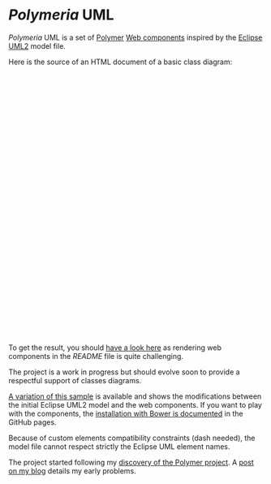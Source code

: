 *Polymeria* UML
========

*Polymeria* UML is a set of [Polymer](https://www.polymer-project.org/) [Web components](http://www.w3.org/TR/custom-elements/) inspired by the [Eclipse UML2](http://www.eclipse.org/modeling/mdt/?project=uml2) model file. 


Here is the source of an HTML document of a basic class diagram:

<code><!DOCTYPE html>
<html>
<head>
&nbsp;&nbsp;<meta charset="UTF-8">
&nbsp;&nbsp;<script src="http://bdulac.github.io/polymeria/components/webcomponentsjs/webcomponents.js">
&nbsp;&nbsp;</script>
&nbsp;&nbsp;<link rel="import" href="http://bdulac.github.io/polymeria/components/polymeria-uml/uml-polymeria.html">
</head>
<body unresolved>
&nbsp;&nbsp;<uml-model name="My model">
&nbsp;&nbsp;&nbsp;&nbsp;<uml-packagedElement type="uml-Class" name="MyClass">
&nbsp;&nbsp;&nbsp;&nbsp;&nbsp;&nbsp;<uml-ownedAttribute 
&nbsp;&nbsp;&nbsp;&nbsp;&nbsp;&nbsp;&nbsp;&nbsp;name="myAttribute" 
&nbsp;&nbsp;&nbsp;&nbsp;&nbsp;&nbsp;&nbsp;&nbsp;visibility="private"
&nbsp;&nbsp;&nbsp;&nbsp;&nbsp;&nbsp;&nbsp;&nbsp;type="test">
&nbsp;&nbsp;&nbsp;&nbsp;&nbsp;&nbsp;</uml-ownedAttribute>
&nbsp;&nbsp;&nbsp;&nbsp;&nbsp;&nbsp;<uml-ownedOperation 
&nbsp;&nbsp;&nbsp;&nbsp;&nbsp;&nbsp;&nbsp;&nbsp;name="myOperation" 
&nbsp;&nbsp;&nbsp;&nbsp;&nbsp;&nbsp;&nbsp;&nbsp;visibility="protected"
&nbsp;&nbsp;&nbsp;&nbsp;&nbsp;&nbsp;&nbsp;&nbsp;type="test">
&nbsp;&nbsp;&nbsp;&nbsp;&nbsp;&nbsp;</uml-ownedOperation>
&nbsp;&nbsp;&nbsp;&nbsp;</uml-packagedElement>
&nbsp;&nbsp;&nbsp;&nbsp;<uml-packagedElement type="uml-Package" name="My package">
&nbsp;&nbsp;&nbsp;&nbsp;&nbsp;&nbsp;<uml-packagedElement type="uml-Package" name="My nested package">
&nbsp;&nbsp;&nbsp;&nbsp;&nbsp;&nbsp;</uml-packagedElement>
&nbsp;&nbsp;&nbsp;&nbsp;&nbsp;&nbsp;<uml-packagedElement type="uml-Class" name="MyPackageClass">
&nbsp;&nbsp;&nbsp;&nbsp;&nbsp;&nbsp;&nbsp;&nbsp;<uml-packagedElement type="uml-Class" name="MyNestedClass">
&nbsp;&nbsp;&nbsp;&nbsp;&nbsp;&nbsp;&nbsp;&nbsp;</uml-packagedElement>
&nbsp;&nbsp;&nbsp;&nbsp;&nbsp;&nbsp;</uml-packagedElement>
&nbsp;&nbsp;&nbsp;&nbsp;</uml-packagedElement>
&nbsp;&nbsp;&nbsp;&nbsp;<uml-packagedElement type="uml-Class" name="MyOtherClass" id="test">
&nbsp;&nbsp;&nbsp;&nbsp;&nbsp;&nbsp;<uml-ownedOperation
&nbsp;&nbsp;&nbsp;&nbsp;&nbsp;&nbsp;&nbsp;&nbsp;name="myOperationWithParameters" 
&nbsp;&nbsp;&nbsp;&nbsp;&nbsp;&nbsp;&nbsp;&nbsp;visibility="public"
&nbsp;&nbsp;&nbsp;&nbsp;&nbsp;&nbsp;&nbsp;&nbsp;type="My model:MyClass">
&nbsp;&nbsp;&nbsp;&nbsp;&nbsp;&nbsp;&nbsp;&nbsp;<uml-ownedParameter name="myFirstParam" type="My model:MyClass">
&nbsp;&nbsp;&nbsp;&nbsp;&nbsp;&nbsp;&nbsp;&nbsp;</uml-ownedParameter>
&nbsp;&nbsp;&nbsp;&nbsp;&nbsp;&nbsp;&nbsp;&nbsp;<uml-ownedParameter name="mySecondParam" type="My model:MyClass">
&nbsp;&nbsp;&nbsp;&nbsp;&nbsp;&nbsp;&nbsp;&nbsp;</uml-ownedParameter>
&nbsp;&nbsp;&nbsp;&nbsp;&nbsp;&nbsp;</uml-ownedOperation>
&nbsp;&nbsp;&nbsp;&nbsp;</uml-packagedElement>
&nbsp;&nbsp;&nbsp;&nbsp;<uml-packagedElement type="uml-Class" name="MyAssociatedClass" id="test2">
&nbsp;&nbsp;&nbsp;&nbsp;</uml-packagedElement>
&nbsp;&nbsp;&nbsp;&nbsp;<uml-packagedElement 
&nbsp;&nbsp;&nbsp;&nbsp;&nbsp;&nbsp;type="uml-Dependency" 
&nbsp;&nbsp;&nbsp;&nbsp;&nbsp;&nbsp;client="test2"
&nbsp;&nbsp;&nbsp;&nbsp;&nbsp;&nbsp;supplier="test">
&nbsp;&nbsp;&nbsp;&nbsp;</uml-packagedElement>
&nbsp;&nbsp;</uml-model>
</body>
</html></code>

To get the result, you should [have a look here](http://bdulac.github.io/polymeria/sample/general/) as rendering web components in the *README* file is quite challenging.

The project is a work in progress but should evolve soon to provide a respectful support of classes diagrams.

[A variation of this sample](http://bdulac.github.io/sample/polymeria) is available and shows the modifications between the initial Eclipse UML2 model and the web components. If you want to play with the components, the [installation with Bower is documented](http://bdulac.github.io/polymeria/installation/) in the GitHub pages.

Because of custom elements compatibility constraints (dash needed), the model file cannot respect strictly the Eclipse UML element names. 

The project started following my [discovery of the Polymer project](http://bdulac.github.io/note/web-components-polymer). A [post on my blog](http://bdulac.github.io/note/web-components-adapation-xml-document) details my early problems.